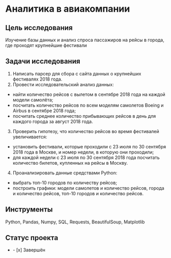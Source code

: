 # Аналитика в авиакомпании     
## Цель исследования
Изучение базы данных и анализ спроса пассажиров на рейсы в города, где проходят крупнейшие фестивали   
## Задачи исследования  
1. Написать парсер для сбора с сайта данных о крупнейших фестивалях 2018 года.
2. Провести исследовательский анализ данных:
- найти количество рейсов с вылетом в сентябре 2018 года на каждой модели самолёта;
- посчитать количество рейсов по всем моделям самолетов Boeing и Airbus в сентябре 2018 года;
- посчитать среднее количество прибывающих рейсов в день для каждого города за август 2018 года.
3. Проверить гипотезу, что количество рейсов во время фестивалей увеличивается:
- установить фестивали, которые проходили с 23 июля по 30 сентября 2018 года в Москве, и номер недели, в которую они проходили;
- для каждой недели с 23 июля по 30 сентября 2018 года посчитать количество билетов, купленных на рейсы в Москву.
4. Проанализировать данные средствами Python:
- выбрать топ-10 городов по количеству рейсов;
- построить графики: модели самолетов и количество рейсов, города и количество рейсов, топ-10 городов и количество рейсов.
## Инструменты
Python, Pandas, Numpy, SQL, Requests, BeautifulSoup, Matplotlib
## Статус проекта
<ul><li>- [x] Завершён</li>
